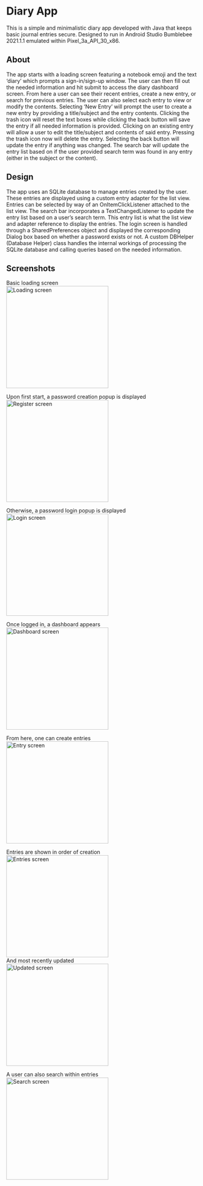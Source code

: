 # Diary App
This is a simple and minimalistic diary app developed with Java that keeps basic journal entries secure.
Designed to run in Android Studio Bumblebee 2021.1.1 emulated within Pixel_3a_API_30_x86.

## About
The app starts with a loading screen featuring a notebook emoji and the text ‘diary’ which prompts a sign-in/sign-up window. 
The user can then fill out the needed information and hit submit to access the diary dashboard screen. 
From here a user can see their recent entries, create a new entry, or search for previous entries. 
The user can also select each entry to view or modify the contents. 
Selecting ‘New Entry’ will prompt the user to create a new entry by providing a title/subject and the entry contents. 
Clicking the trash icon will reset the text boxes while clicking the back button will save the entry if all needed information is provided. 
Clicking on an existing entry will allow a user to edit the title/subject and contents of said entry. 
Pressing the trash icon now will delete the entry. Selecting the back button will update the entry if anything was changed. 
The search bar will update the entry list based on if the user provided search term was found in any entry (either in the subject or the content).

## Design
The app uses an SQLite database to manage entries created by the user. 
These entries are displayed using a custom entry adapter for the list view. 
Entries can be selected by way of an OnItemClickListener attached to the list view. 
The search bar incorporates a TextChangedListener to update the entry list based on a user’s search term. 
This entry list is what the list view and adapter reference to display the entries. 
The login screen is handled through a SharedPreferences object and displayed the corresponding Dialog box based on whether a password exists or not. 
A custom DBHelper (Database Helper) class handles the internal workings of processing the SQLite database and calling queries based on the needed information. 

## Screenshots
Basic loading screen  
<img src="screenshots/loading_screen.png" alt="Loading screen" width="270" />

Upon first start, a password creation popup is displayed  
<img src="screenshots/register_screen.png" alt="Register screen" width="270" />

Otherwise, a password login popup is displayed   
<img src="screenshots/login_screen.png" alt="Login screen" width="270" />

Once logged in, a dashboard appears  
<img src="screenshots/dashboard_screen.png" alt="Dashboard screen" width="270" />

From here, one can create entries  
<img src="screenshots/entry_screen.png" alt="Entry screen" width="270" />

Entries are shown in order of creation  
<img src="screenshots/entries_screen.png" alt="Entries screen" width="270" />  
And most recently updated  
<img src="screenshots/updated_screen.png" alt="Updated screen" width="270" />

A user can also search within entries  
<img src="screenshots/search_screen.png" alt="Search screen" width="270" />
